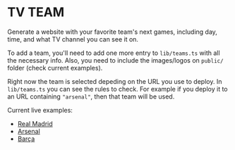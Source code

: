 # TV TEAM

Generate a website with your favorite team's next games, including day, time, and what TV channel you can see it on.

To add a team, you'll need to add one more entry to `lib/teams.ts` with all the necessary info. Also, you need to include the images/logos on `public/` folder (check current examples).

Right now the team is selected depeding on the URL you use to deploy. In `lib/teams.ts` you can see the rules to check. For example if you deploy it to an URL containing `"arsenal"`, then that team will be used.

Current live examples:

- [Real Madrid](https://madrid.pablopunk.com)
- [Arsenal](https://arsenal.pablopunk.com)
- [Barça](https://barcelona.pablopunk.com)
